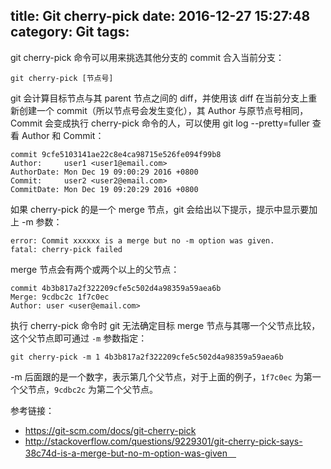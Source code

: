 title: Git cherry-pick 
date: 2016-12-27 15:27:48
category: Git
tags:
---

git cherry-pick 命令可以用来挑选其他分支的 commit 合入当前分支：
```
git cherry-pick [节点号]
```

git 会计算目标节点与其 parent 节点之间的 diff，并使用该 diff 在当前分支上重新创建一个 commit（所以节点号会发生变化），其 Author 与原节点号相同，Commit 会变成执行 cherry-pick 命令的人，可以使用 git log --pretty=fuller 查看 Author 和 Commit：
```
commit 9cfe5103141ae22c8e4ca98715e526fe094f99b8
Author:     user1 <user1@email.com>
AuthorDate: Mon Dec 19 09:00:29 2016 +0800
Commit:     user2 <user2@email.com>
CommitDate: Mon Dec 19 09:20:29 2016 +0800
```

如果 cherry-pick 的是一个 merge 节点，git 会给出以下提示，提示中显示要加上 -m 参数：
```
error: Commit xxxxxx is a merge but no -m option was given.
fatal: cherry-pick failed
```

merge 节点会有两个或两个以上的父节点：
```
commit 4b3b817a2f322209cfe5c502d4a98359a59aea6b
Merge: 9cdbc2c 1f7c0ec
Author: user <user@email.com>
```

执行 cherry-pick 命令时 git 无法确定目标 merge 节点与其哪一个父节点比较，这个父节点即可通过 `-m` 参数指定：
```
git cherry-pick -m 1 4b3b817a2f322209cfe5c502d4a98359a59aea6b
```

-m 后面跟的是一个数字，表示第几个父节点，对于上面的例子，`1f7c0ec` 为第一个父节点，`9cdbc2c` 为第二个父节点。

参考链接：
* https://git-scm.com/docs/git-cherry-pick
* http://stackoverflow.com/questions/9229301/git-cherry-pick-says-38c74d-is-a-merge-but-no-m-option-was-given　
